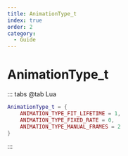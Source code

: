```yaml
---
title: AnimationType_t
index: true
order: 2
category:
  - Guide
---
```


# AnimationType_t
::: tabs
@tab Lua
```lua
AnimationType_t = {
    ANIMATION_TYPE_FIT_LIFETIME = 1,
    ANIMATION_TYPE_FIXED_RATE = 0,
    ANIMATION_TYPE_MANUAL_FRAMES = 2
}
```
:::